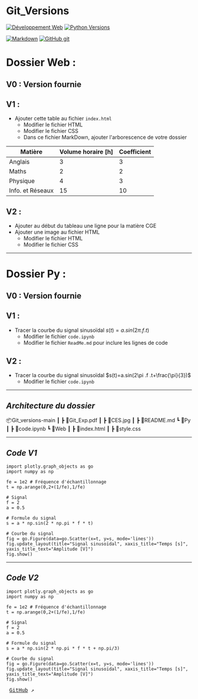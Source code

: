 # Git_Versions


[![Développement Web](https://img.shields.io/badge/HTML-CSS-yellow)](https://www.w3.org/)
[![Python Versions](https://img.shields.io/badge/Python-3-blue)](https://www.python.org/)

[![Markdown](https://img.shields.io/badge/M%20⬇-191970)](https://www.carnus.fr/)
[![GitHub git](https://img.shields.io/badge/GitHub-git-fd5800)](https://www.carnus.fr/)

# Dossier Web :
## V0 : Version fournie
## V1 :
- Ajouter cette table au fichier `index.html`
  - Modifier le fichier HTML
  - Modifier le fichier CSS
  - Dans ce fichier MarkDown, ajouter l'arborescence de votre dossier

| Matière | Volume horaire [h] | Coefficient |
|--|--|--|
| Anglais | 3 | 3 |
| Maths | 2 | 2 |
| Physique | 4 | 3 |
| Info. et Réseaux | 15 | 10 |

## V2 :
- Ajouter au début du tableau une ligne pour la matière CGE
- Ajouter une image au fichier HTML
  - Modifier le fichier HTML
  - Modifier le fichier CSS

---

# Dossier Py :
## V0 : Version fournie
## V1 :
- Tracer la courbe du signal sinusoïdal $s(t)=a.sin(2\pi .f .t)$
  - Modifier le fichier `code.ipynb`
  - Modifier le fichier `ReadMe.md` pour inclure les lignes de code

## V2 :
- Tracer la courbe du signal sinusoïdal $s(t)=a.sin(2\pi .f .t+\frac{\pi}{3})$
  - Modifier le fichier `code.ipynb`
---
## <cite> Architecture du dossier</cite>

📦Git_versions-main
┃ ┣ 📜Git_Exp.pdf
┃ ┣ 📜CES.jpg
┃ ┣ 📜README.md
  ┗ 📂Py
  ┃ ┣ 📜code.ipynb
  ┗ 📂Web
  ┃ ┣ 📜index.html
  ┃ ┣ 📜style.css

---

## <cite> Code V1 </cite>

```
import plotly.graph_objects as go
import numpy as np

fe = 1e2 # Fréquence d'échantillonnage
t = np.arange(0,2+(1/fe),1/fe)

# Signal
f = 2
a = 0.5

# Formule du signal
s = a * np.sin(2 * np.pi * f * t)

# Courbe du signal
fig = go.Figure(data=go.Scatter(x=t, y=s, mode='lines'))
fig.update_layout(title="Signal sinusoïdal", xaxis_title="Temps [s]", yaxis_title_text="Amplitude [V]")
fig.show()
```


---
## <cite> Code V2</cite>

```
import plotly.graph_objects as go
import numpy as np

fe = 1e2 # Fréquence d'échantillonnage
t = np.arange(0,2+(1/fe),1/fe)

# Signal
f = 2
a = 0.5

# Formule du signal
s = a * np.sin(2 * np.pi * f * t + np.pi/3)

# Courbe du signal
fig = go.Figure(data=go.Scatter(x=t, y=s, mode='lines'))
fig.update_layout(title="Signal sinusoïdal", xaxis_title="Temps [s]", yaxis_title_text="Amplitude [V]")
fig.show()
```

<kbd> [GitHub](https://github.com/boudjelaba) ↗️ </kbd>

